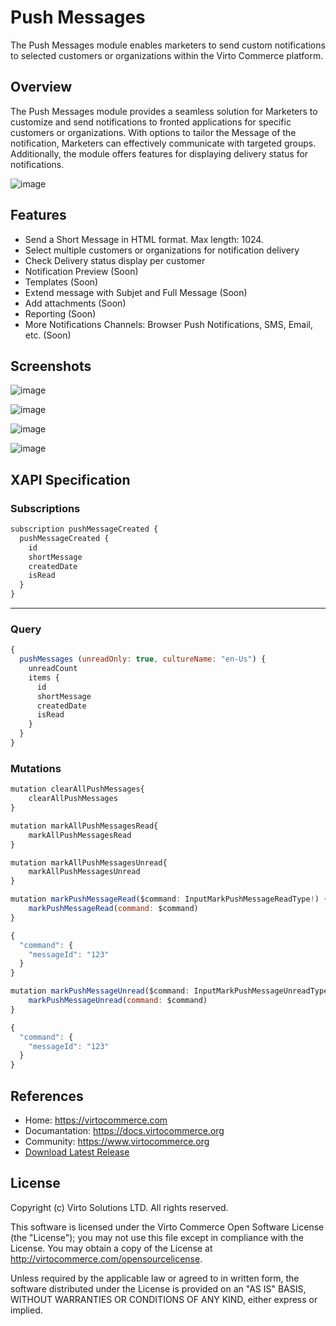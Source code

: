 # Push Messages
The Push Messages module enables marketers to send custom notifications to selected customers or organizations within the Virto Commerce platform.

## Overview
The Push Messages module provides a seamless solution for Marketers to customize and send notifications to fronted applications for specific customers or organizations. With options to tailor the Message of the notification, Marketers can effectively communicate with targeted groups. Additionally, the module offers features for displaying delivery status for notifications.

![image](https://github.com/VirtoCommerce/vc-module-push-messages/assets/7639413/cc931ef6-3aca-4b25-b4c7-177ff9157433)

## Features
* Send a Short Message in HTML format. Max length: 1024.
* Select multiple customers or organizations for notification delivery
* Check Delivery status display per customer
* Notification Preview (Soon)
* Templates (Soon)
* Extend message with Subjet and Full Message (Soon)
* Add attachments (Soon)
* Reporting (Soon)
* More Notifications Channels: Browser Push Notifications, SMS, Email, etc. (Soon)

## Screenshots
![image](https://github.com/VirtoCommerce/vc-module-push-messages/assets/7639413/28ceecd6-1ada-42b0-a778-38f424a836a1)

![image](https://github.com/VirtoCommerce/vc-module-push-messages/assets/7639413/564f9efd-421e-47c0-84d9-72f2717597cd)

![image](https://github.com/VirtoCommerce/vc-module-push-messages/assets/7639413/506ed18c-ff82-4f47-9dd7-2623de19875c)

![image](https://github.com/VirtoCommerce/vc-module-push-messages/assets/7639413/780a7014-a8fa-43e1-9b87-46bd15b4a16f)


## XAPI Specification

### Subscriptions
```js
subscription pushMessageCreated {
  pushMessageCreated {
    id
    shortMessage
    createdDate
    isRead
  }
}
```
---
### Query
```js
{
  pushMessages (unreadOnly: true, cultureName: "en-Us") {
    unreadCount
    items {
      id
      shortMessage
      createdDate
      isRead
    }
  }
}
```
### Mutations
```js
mutation clearAllPushMessages{
    clearAllPushMessages
}
```

```js
mutation markAllPushMessagesRead{
    markAllPushMessagesRead
}
```

```js
mutation markAllPushMessagesUnread{
    markAllPushMessagesUnread
}
```

```js
mutation markPushMessageRead($command: InputMarkPushMessageReadType!) {
    markPushMessageRead(command: $command)
}
```
```js
{
  "command": {
    "messageId": "123"
  }
}
```

```js
mutation markPushMessageUnread($command: InputMarkPushMessageUnreadType!) {
    markPushMessageUnread(command: $command)
}
```
```js
{
  "command": {
    "messageId": "123"
  }
}
```

## References
* Home: https://virtocommerce.com
* Documantation: https://docs.virtocommerce.org
* Community: https://www.virtocommerce.org
* [Download Latest Release](/releases/latest)

## License
Copyright (c) Virto Solutions LTD.  All rights reserved.

This software is licensed under the Virto Commerce Open Software License (the "License"); you
may not use this file except in compliance with the License. You may
obtain a copy of the License at http://virtocommerce.com/opensourcelicense.

Unless required by the applicable law or agreed to in written form, the software
distributed under the License is provided on an "AS IS" BASIS,
WITHOUT WARRANTIES OR CONDITIONS OF ANY KIND, either express or
implied.

